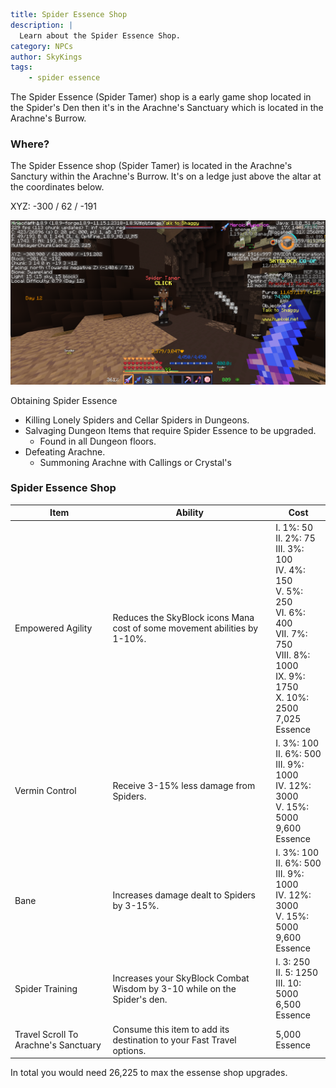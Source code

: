```yaml {metadata}
title: Spider Essence Shop
description: |
  Learn about the Spider Essence Shop.
category: NPCs
author: SkyKings
tags:
    - spider essence
```

The Spider Essence (Spider Tamer) shop is a early game shop located in the Spider's Den then it's in the Arachne's Sanctuary which is located in the Arachne's Burrow.

### Where?
The Spider Essence shop (Spider Tamer) is located in the Arachne's Sanctury within the Arachne's Burrow. It's on a ledge just above the altar at the coordinates below.  

XYZ: -300 / 62 / -191

![spiderlocation](/images/spider-essence/spideressence.png)

  
Obtaining Spider Essence  
- Killing Lonely Spiders and Cellar Spiders in Dungeons.  
- Salvaging Dungeon Items that require Spider Essence to be upgraded.  
  - Found in all Dungeon floors.  
- Defeating Arachne.  
  - Summoning Arachne with Callings or Crystal's

### Spider Essence Shop

| **Item**                             | **Ability**                                                               | **Cost**                                                                                                                                                               |
|--------------------------------------|---------------------------------------------------------------------------|------------------------------------------------------------------------------------------------------------------------------------------------------------------------|
| Empowered Agility                    | Reduces the SkyBlock icons Mana cost of some movement abilities by 1-10%. | I. 1%: 50<br>II. 2%: 75<br>III. 3%: 100<br>IV. 4%: 150<br>V. 5%: 250<br>VI. 6%: 400<br>VII. 7%: 750<br>VIII. 8%: 1000<br>IX. 9%: 1750<br>X. 10%: 2500<br>7,025 Essence |
| Vermin Control                       | Receive 3-15% less damage from Spiders.                                   | I. 3%: 100<br>II. 6%: 500<br>III. 9%: 1000<br>IV. 12%: 3000<br>V. 15%: 5000<br>9,600 Essence                                                                           |
| Bane                                 | Increases damage dealt to Spiders by 3-15%.                               | I. 3%: 100<br>II. 6%: 500<br>III. 9%: 1000<br>IV. 12%: 3000<br>V. 15%: 5000<br>9,600 Essence                                                                           |
| Spider Training                      | Increases your SkyBlock Combat Wisdom by 3-10 while on the Spider's den.  | I. 3: 250<br>II. 5: 1250<br>III. 10: 5000<br>6,500 Essence                                                                                                             |
| Travel Scroll To Arachne's Sanctuary | Consume this item to add its destination to your Fast Travel options.     | 5,000 Essence                                                                                                                                                          |


In total you would need 26,225 to max the essense shop upgrades.
